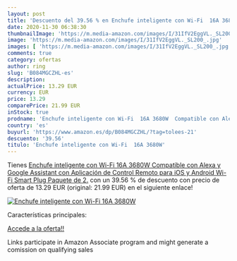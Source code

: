 ```yaml
---
layout: post
title: 'Descuento del 39.56 % en Enchufe inteligente con Wi-Fi  16A 3680W'
date: 2020-11-30 06:38:30
thumbnailImage: 'https://m.media-amazon.com/images/I/31IfV2EggVL._SL200_.jpg'
image: 'https://m.media-amazon.com/images/I/31IfV2EggVL._SL200_.jpg'
images: [ 'https://m.media-amazon.com/images/I/31IfV2EggVL._SL200_.jpg' ]
comments: true
category: ofertas
author: ring
slug: 'B084MGCZHL-es'
description:
actualPrice: 13.29 EUR
currency: EUR
price: 13.29
comparePrice: 21.99 EUR
inStock: true
prodname: 'Enchufe inteligente con Wi-Fi  16A 3680W  Compatible con Alexa y Google Assistant  con Aplicación de Control Remoto para iOS y Android  Wi-Fi Smart Plug  Paquete de 2.'
country: 'es'
buyurl: 'https://www.amazon.es/dp/B084MGCZHL/?tag=tolees-21'
descuento: '39.56'
titulo: 'Enchufe inteligente con Wi-Fi  16A 3680W'
---
```


Tienes [Enchufe inteligente con Wi-Fi  16A 3680W  Compatible con Alexa y Google Assistant  con Aplicación de Control Remoto para iOS y Android  Wi-Fi Smart Plug  Paquete de 2.](https://www.amazon.es/dp/B084MGCZHL/?tag=tolees-21) con un 39.56 % de descuento con precio de oferta de 13.29 EUR (original: 21.99 EUR) en el siguiente enlace!

[![Enchufe inteligente con Wi-Fi  16A 3680W](https://m.media-amazon.com/images/I/31IfV2EggVL._SL200_.jpg)](https://www.amazon.es/dp/B084MGCZHL/?tag=tolees-21)

Características principales:


[Accede a la oferta!!](https://www.amazon.es/dp/B084MGCZHL/?tag=tolees-21)

Links participate in Amazon Associate program and might generate a comission on qualifying sales


